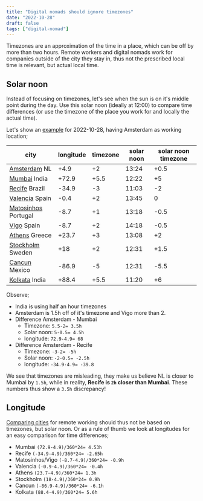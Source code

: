 ```yaml
---
title: "Digital nomads should ignore timezones"
date: "2022-10-28"
draft: false
tags: ["digital-nomad"]
---
```


Timezones are an approximation of the time in a place,
which can be off by more than two hours.
Remote workers and digital nomads work for companies outside of the city they stay in,
thus not the prescribed local time is relevant,
but actual local time.

## Solar noon

Instead of focusing on timezones,
let's see when the sun is on it's middle point during the day.
Use this solar noon (ideally at 12:00) to compare time differences
(or use the timezone of the place you work for and locally the actual time).

Let's show an
[example](https://www.timeanddate.com/worldclock/converter.html?iso=20221028T130000&p1=16&p2=44&p3=209&p4=325&p5=4529&p6=26&p7=239&p8=923&p9=54)
for 2022-10-28,
having Amsterdam as working location;

| city | longitude| timezone | solar noon | solar noon timezone |
| --- | --- | --- | --- | --- |
| [Amsterdam](https://geotimedate.org/sun/netherlands/provincie-noordholland/amsterdam) NL | +4.9 | +2 | 13:24 | +0.5 |
| [Mumbai](https://geotimedate.org/sun/india/state-of-maharashtra/mumbai/1275339) India | +72.9 | +5.5 | 12:22 | +5 |
| [Recife](https://geotimedate.org/sun/brazil/pernambuco/recife/3390760) Brazil | -34.9 | -3 | 11:03 | -2 |
| [Valencia](https://geotimedate.org/sun/spain/comunitat-valenciana/valencia/2509954) Spain | -0.4 | +2 | 13:45 | 0 |
| [Matosinhos](https://geotimedate.org/sun/portugal/distrito-do-porto/matosinhos/2737824) Portugal | -8.7 | +1 | 13:18 | -0.5 |
| [Vigo](https://geotimedate.org/sun/spain/galicia/vigo/6360254) Spain | -8.7 | +2 | 14:18 | -0.5 |
| [Athens](https://geotimedate.org/sun/greece/attica/athens) Greece | +23.7 | +3 | 13:08 | +2 |
| [Stockholm](https://geotimedate.org/sun/sweden/stockholm/stockholm/2673730) Sweden | +18 | +2 | 12:31 | +1.5 |
| [Cancun](https://geotimedate.org/sun/mexico/estado-de-quintana-roo/cancun) Mexico | -86.9 | -5 | 12:31 | -5.5 |
| [Kolkata](https://geotimedate.org/sun/india/west-bengal/kolkata/1275004) India | +88.4 | +5.5 | 11:20 | +6 |

Observe;
- India is using half an hour timezones
- Amsterdam is 1.5h off of it's timezone and Vigo more than 2.
- Difference Amsterdam - Mumbai
  - Timezone: `5.5-2= 3.5h`
  - Solar noon: `5-0.5= 4.5h`
  - longitude: `72.9-4.9= 68`
- Difference Amsterdam - Recife
  - Timezone: `-3-2= -5h`
  - Solar noon: `-2-0.5= -2.5h`
  - longitude: `-34.9-4.9= -39.8`

We see that timezones are misleading,
they make us believe NL is closer to Mumbai by `1.5h`,
while in reality, **Recife is `2h` closer than Mumbai**.
These numbers thus show a `3.5h` discrepancy!

## Longitude

[Comparing cities](https://weatherspark.com/compare/y/51381~31432~42614~32421~89228~84156/Comparison-of-the-Average-Weather-in-Amsterdam-Recife-Valencia-Matosinhos-Athens-and-Stockholm)
for remote working should thus not be based on timezones,
but solar noon.
Or as a rule of thumb we look at longitudes for an easy comparison for time differences;
- Mumbai `(72.9-4.9)/360*24= 4.53h`
- Recife `(-34.9-4.9)/360*24= -2.65h`
- Matosinhos/Vigo `(-8.7-4.9)/360*24= -0.9h`
- Valencia `(-0.9-4.9)/360*24= -0.4h`
- Athens `(23.7-4.9)/360*24= 1.3h`
- Stockholm `(18-4.9)/360*24= 0.9h`
- Cancun `(-86.9-4.9)/360*24= -6.1h`
- Kolkata `(88.4-4.9)/360*24= 5.6h`

